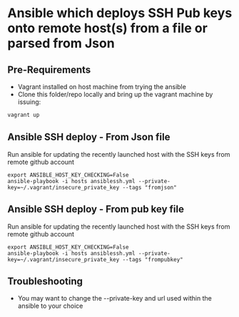 # Ansible which deploys SSH Pub keys onto remote host(s) from a file or parsed from Json

## Pre-Requirements
- Vagrant installed on host machine from trying the ansible
- Clone this folder/repo locally and bring up the vagrant machine by issuing:
````ruby
vagrant up
````

## Ansible SSH deploy - From Json file

Run ansible for updating the recently launched host with the SSH keys from remote github account
````
export ANSIBLE_HOST_KEY_CHECKING=False
ansible-playbook -i hosts ansiblessh.yml --private-key=~/.vagrant/insecure_private_key --tags "fromjson"
````

## Ansible SSH deploy - From pub key file

Run ansible for updating the recently launched host with the SSH keys from remote github account
````
export ANSIBLE_HOST_KEY_CHECKING=False
ansible-playbook -i hosts ansiblessh.yml --private-key=~/.vagrant/insecure_private_key --tags "frompubkey"
````

## Troubleshooting

- You may want to change the --private-key and url used within the ansible to your choice

